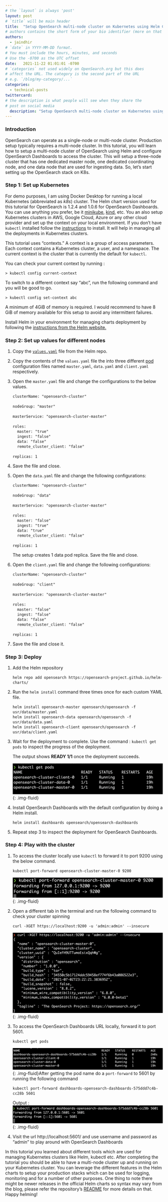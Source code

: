 ```yaml
---
# the `layout` is always 'post'
layout: post
# `title` will be main header
title:  "Setup OpenSearch multi-node cluster on Kubernetes using Helm Charts"
# authors contains the short form of your bio identifier (more on that later)
authors: 
  - jaindhir
# `date` in YYYY-MM-DD format. 
# You must include the hours, minutes, and seconds 
# Use the -0700 as the UTC offset
date:   2021-11-22 01:01:01 -0700
# `categories` not used widely on OpenSearch.org but this does
# affect the URL. The category is the second part of the URL
# e.g. `/blog/my-category/...`
categories: 
  - technical-posts
twittercard:
# the description is what people will see when they share the
# post on social media
  description: "Setup OpenSearch multi-node cluster on Kubernetes using Helm Charts."
---
```


### Introduction

OpenSearch can operate as a single-node or multi-node cluster. Production setup typically requires a multi-node cluster. In this tutorial, you will learn how to setup a multi-node cluster of OpenSearch using Helm and configure OpenSearch Dashboards to access the cluster. This will setup a  three-node cluster that has one dedicated master node, one dedicated coordinating node, and one data node that are used for ingesting data. So, let’s start setting up the OpenSearch stack on K8s.

### Step 1: Set up Kubernetes

For demo purposes, I am using Docker Desktop for running a local Kubernetes (abbreviated as *k8s*) cluster. The Helm chart version used for this tutorial for OpenSearch is 1.2.4 and 1.0.6 for OpenSearch Dashboards. You can use anything you prefer, be it [minikube](https://minikube.sigs.k8s.io/docs/start/), [kind](https://kind.sigs.k8s.io/docs/user/quick-start/), etc. You an also setup Kubernetes clusters in AWS, Google Cloud, Azure or any other cloud provider and set up the context on your local environment. If you don’t have `kubectl` installed follow the [instructions](https://kubernetes.io/docs/tasks/tools/#kubectl) to install. It will help in managing all the deployments in Kubernetes clusters.

This tutorial uses “contexts.” A context is a group of access parameters. Each context contains a Kubernetes cluster, a user, and a namespace. The current context is the cluster that is currently the default for `kubectl`.

You can check your current context by running :

```
> kubectl config current-context
```


To switch to a different context say “abc”, run the following command and you will be good to go.

```
> kubectl config set-context abc

```


A minimum of 4GiB of memory is required. I would recommend to have 8 GiB of memory available for this setup to avoid any intermittent failures.

Install Helm in your environment for managing charts deployment by following the [instructions from the Helm website.](https://helm.sh/docs/intro/install/)

### Step 2: Set up values for different nodes

1. Copy the [`values.yaml`](https://github.com/opensearch-project/helm-charts/blob/main/charts/opensearch/values.yaml) file from the Helm repo.
2. Copy the contents of the `values.yaml` file the into three different [pod](https://kubernetes.io/docs/concepts/workloads/pods/) configuration files named `master.yaml`, `data.yaml` and `client.yaml` respectively.
3. Open the `master.yaml` file and change the configurations to the below values.

    ```
    clusterName: "opensearch-cluster"

    nodeGroup: "master"

    masterService: "opensearch-cluster-master"

    roles:
      master: "true"
      ingest: "false"
      data: "false"
      remote_cluster_client: "false"

    replicas: 1
    ```

4. Save the file and close.
5. Open the `data.yaml` file and change the following configurations:

    ```
    clusterName: "opensearch-cluster"

    nodeGroup: "data"

    masterService: "opensearch-cluster-master"

    roles:
      master: "false"
      ingest: "true"
      data: "true"
      remote_cluster_client: "false"

    replicas: 1
    ```

    The setup creates 1 data pod replica. Save the file and close.


6. Open the `client.yaml` file and change the following configurations:

    ```
    clusterName: "opensearch-cluster"

    nodeGroup: "client"

    masterService: "opensearch-cluster-master"

    roles:
      master: "false"
      ingest: "false"
      data: "false"
      remote_cluster_client: "false"

    replicas: 1
    ```

7. Save the file and close it.

### Step 3: Deploy

1. Add the Helm repository

    ```
    helm repo add opensearch https://opensearch-project.github.io/helm-charts/
    ```

2. Run the `helm install` command three times once for each custom YAML file.

    ```
    helm install opensearch-master opensearch/opensearch -f  usr/data/master.yaml
    helm install opensearch-data opensearch/opensearch -f  usr/data/data.yaml
    helm install opensearch-client opensearch/opensearch -f  usr/data/client.yaml
    ```

3. Wait for the deployment to complete. Use the command : `kubectl get pods` to inspect the progress of the deployment.

    The output shows **READY 1/1** once the deployment succeeds.

    ![Pods are Ready](/assets/media/blog-images/2021-11-24-setup-multinode-cluster-kubernetes/pod_ready.png){: .img-fluid}

4. Install OpenSearch Dashboards with the default configuration by doing a Helm install.

    ```
    helm install dashboards opensearch/opensearch-dashboards
    ```

5. Repeat step 3 to inspect the deployment for OpenSearch  Dashboards.

### Step 4: Play with the cluster

1. To access the cluster locally use `kubectl` to forward it to port 9200 using the below command.

    ```
    kubectl port-forward opensearch-cluster-master-0 9200
    ```

    ![Port Forward](/assets/media/blog-images/2021-11-24-setup-multinode-cluster-kubernetes/port_forward.png){: .img-fluid}
2. Open a different tab in the terminal and run the following command to check your cluster spinning

    ```
    curl -XGET https://localhost:9200 -u 'admin:admin' --insecure
    ```

    ![Cluster Detail](/assets/media/blog-images/2021-11-24-setup-multinode-cluster-kubernetes/curl.png){: .img-fluid}
3. To access the OpenSearch Dashboards URL locally, forward it to port 5601.

    ```
    kubectl get pods
    ```

    ![Get Pods](/assets/media/blog-images/2021-11-24-setup-multinode-cluster-kubernetes/get_pods.png){: .img-fluid}After getting the pod name do a `port-forward` to 5601 by running the following command

    ```
    kubectl port-forward dashboards-opensearch-dashboards-575ddd7c4b-cc28b 5601
    ```

    Output :
    ![OpenSearch Dashboards Port Forward](/assets/media/blog-images/2021-11-24-setup-multinode-cluster-kubernetes/dashboard_forward.png){: .img-fluid}
4. Visit the url http://localhost:5601/ and use username and password as “admin” to play around with OpenSearch Dashboards



In this tutorial you learned about different tools which are used for managing Kubernetes clusters like Helm, kubectl etc.  After completing the tutorial you should be able to have a multi-node cluster up and running on your Kubernetes cluster. You can leverage the different features in the Helm charts to setup your production stacks which can be used for logging, monitoring and for a number of other purposes. One thing to note there might be newer releases in the official Helm charts so syntax may vary from the blog, please refer the repository’s [README](https://github.com/opensearch-project/helm-charts/blob/main/charts/opensearch/README.md) for more details on that. Happy helming!
